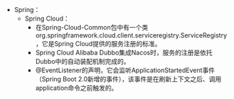 
* Spring：
    * Spring Cloud：
        * 在Spring-Cloud-Common包中有一个类org.springframework.cloud.client.serviceregistry.ServiceRegistry，它是Spring Cloud提供的服务注册的标准。
        * Spring Cloud Alibaba Dubbo集成Nacos时，服务的注册是依托Dubbo中的自动装配机制完成的。
        * @EventListener的声明，它会监听ApplicationStartedEvent事件（Spring Boot 2.0新增的事件），该事件是在刷新上下文之后、调用application命令之前触发的。



































